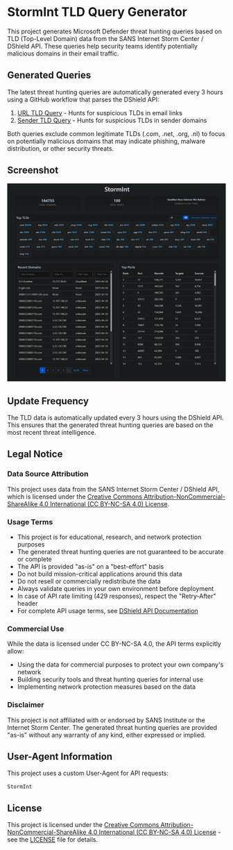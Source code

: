 # StormInt TLD Query Generator

This project generates Microsoft Defender threat hunting queries based on TLD (Top-Level Domain) data from the SANS Internet Storm Center / DShield API. These queries help security teams identify potentially malicious domains in their email traffic.

## Generated Queries
The latest threat hunting queries are automatically generated every 3 hours using a GitHub workflow that parses the DShield API:

1. [URL TLD Query](stormint_url_tld_query.kql) - Hunts for suspicious TLDs in email links
2. [Sender TLD Query](stormint_sender_tld_query.kql) - Hunts for suspicious TLDs in sender domains

Both queries exclude common legitimate TLDs (.com, .net, .org, .nl) to focus on potentially malicious domains that may indicate phishing, malware distribution, or other security threats.

## Screenshot

![StormInt Dashboard](static/screenshot.png)

## Update Frequency
The TLD data is automatically updated every 3 hours using the DShield API. This ensures that the generated threat hunting queries are based on the most recent threat intelligence.

## Legal Notice

### Data Source Attribution
This project uses data from the SANS Internet Storm Center / DShield API, which is licensed under the [Creative Commons Attribution-NonCommercial-ShareAlike 4.0 International (CC BY-NC-SA 4.0) License](https://creativecommons.org/licenses/by-nc-sa/4.0/).

### Usage Terms
- This project is for educational, research, and network protection purposes
- The generated threat hunting queries are not guaranteed to be accurate or complete
- The API is provided "as-is" on a "best-effort" basis
- Do not build mission-critical applications around this data
- Do not resell or commercially redistribute the data
- Always validate queries in your own environment before deployment
- In case of API rate limiting (429 responses), respect the "Retry-After" header
- For complete API usage terms, see [DShield API Documentation](https://www.dshield.org/api/)

### Commercial Use
While the data is licensed under CC BY-NC-SA 4.0, the API terms explicitly allow:
- Using the data for commercial purposes to protect your own company's network
- Building security tools and threat hunting queries for internal use
- Implementing network protection measures based on the data

### Disclaimer
This project is not affiliated with or endorsed by SANS Institute or the Internet Storm Center. The generated threat hunting queries are provided "as-is" without any warranty of any kind, either expressed or implied.

## User-Agent Information
This project uses a custom User-Agent for API requests:
```
StormInt
```

## License
This project is licensed under the [Creative Commons Attribution-NonCommercial-ShareAlike 4.0 International (CC BY-NC-SA 4.0) License](https://creativecommons.org/licenses/by-nc-sa/4.0/) - see the [LICENSE](LICENSE) file for details. 